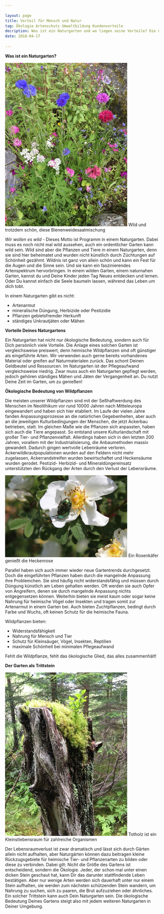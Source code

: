 ```yaml
---

layout: page
title: Vorteil für Mensch und Natur
tag: Ökologie Artenschutz Umweltbildung Kundenvorteile
decription: Was ist ein Naturgarten und wo liegen seine Vorteile? Die ökologische Bedeutung von Wildpflanzen und der Garten als Trittstein für Fauna und Flora
date: 2018-04-17

---
```


**Was ist ein Naturgarten?**

<span class="image right">
<img src="/images/Bienenweide.jpg">
Wild und trotzdem schön, diese Bienenweidesaatmischung
</span>

_Wir wollen es wild_ - Dieses Motto ist Programm in einem Naturgarten. Dabei muss es noch nicht mal wild aussehen, auch ein ordentlicher Garten kann wild sein. Wild sind aber die Pflanzen und Tiere in einem Naturgarten, denn sie sind hier beheimatet und wurden nicht künstlich durch Züchtungen auf Schönheit gezähmt. Wildnis ist ganz von allein schön und kann ein Fest für die Augen und die Sinne sein. Und sie kann ein faszinierendes Artenspektrum hervorbringen. In einem wilden Garten, einem naturnahen Garten, kannst du und Deine Kinder jeden Tag Neues entdecken und lernen. Oder Du kannst einfach die Seele baumeln lassen, während das Leben um dich tobt.

In einem Naturgarten gibt es nicht: 
- Artenarmut
- mineralische Düngung, Herbizide oder Pestizidie
- Pflanzen gebietsfremder Herkunft
- ständiges Unkrautjäten oder Mähen

**Vorteile Deines Naturgartens**

Ein Naturgarten hat nicht nur ökologische Bedeutung, sondern auch für Dich persönlich viele Vorteile. Die Anlage eines solchen Garten ist vergleichsweise preiswert, denn heimische Wildpflanzen sind oft günstiger als eingeführte Arten. Wir verwenden auch gerne bereits vorhandenes Material oder greifen auf Naturmaterialen zurück. Das schont Deinen Geldbeutel und Ressourcen. Im Naturgarten ist der Pflegeaufwand vergleichsweise niedrig. Zwar muss auch ein Naturgarten gepflegt werden, jedoch gehören ständiges Mähen und Jäten der Vergangenheit an. Du nutzt Deine Zeit im Garten, um zu genießen!



**Ökologische Bedeutung von Wildpflanzen**

Die meisten unserer Wildpflanzen sind mit der Seßhaftwerdung des Menschen im Neolithikum vor rund 10000 Jahren nach Mitteleuropa eingewandert und haben sich hier etabliert. Im Laufe der vielen Jahre fanden Anpassungsprozesse an die natürlichen Gegebenheiten, aber auch an die jeweiligen Kulturbedingungen der Menschen, die jetzt Ackerbau betrieben, statt. Im gleichen Maße wie die Pflanzen sich anpassten, haben sich auch die Tiere angepasst. So entstand unsere Kulturlandschaft mit großer Tier- und Pflanzenvielfalt. Allerdings haben sich in den letzten 200 Jahren, vorallem mit der Industrialisierung, die Anbaumethoden massiv gewandelt. Dadurch gingen wertvolle Lebenräume verloren. Ackerwildkrautpopulationen wurden auf den Feldern nicht mehr zugelassen, Ackerrandstreifen wurden bewirtschaftet und Heckensäume wurden gerodet. Pestizid- Herbizid- und Mineraldüngereinsatz unterstützten den Rückgang der Arten durch den Verlust der Lebensräume. 

<span class="image right">
<img src="/images/Rosenkaefer.jpg">
Ein Rosenkäfer genießt die Heckenrose
</span>

Parallel haben sich auch immer wieder neue Gartentrends durchgesetzt. Doch die eingeführten Pflanzen haben durch die mangelnde Anpassung ihre Problemchen. Sie sind häufig nicht widerstandsfähig und müssen durch Düngung künstlich am Leben gehalten werden. Oft werden sie auch Opfer von Angreifern, denen sie durch mangelnde Anpassung nichts entgegensetzen können. Weiterhin bieten sie meist kaum oder sogar keine Nahrung für heimische Vögel oder Insekten und tragen somit zur Artenarmut in einem Garten bei. Auch bieten Zuchtpflanzen, bedingt durch Farbe und Wuchs, oft keinen Schutz für die heimische Fauna. 


Wildpflanzen bieten:
- Widerstandsfähigkeit
- Nahrung für Mensch und Tier
- Schutz für Kleinsäuger, Vögel, Insekten, Reptilien
- maximale Schönheit bei minimalen Pflegeaufwand

Fehlt die Wildpflanze, fehlt das ökologische Glied, das alles zusammenhält!


**Der Garten als Trittstein** 

<span class="image right">
<img src="/images/Totholz.jpg">
Totholz ist ein Kleinstlebensraum für zahlreiche Organismen
</span>

Der Lebensraumverlust ist zwar dramatisch und lässt sich durch Gärten allein nicht aufhalten, aber Naturgärten können dazu beitragen kleine Rückzugsgebiete für heimische Tier- und Pflanzenarten zu bilden oder diese zu verbinden. Dabei gilt: Nicht die Größe des Gartens ist entscheidend, sondern die Ökologie. Jeder, der schon mal unter einen dicken Stein geschaut hat, kann Dir das darunter stattfindende Leben bestätigen. Aber nur wenige Arten werden sich dauerhaft unter nur einem Stein aufhalten, sie werden zum nächsten schützenden Stein wandern, um Nahrung zu suchen, sich zu paaren, die Brut aufzuziehen oder ähnliches. Ein solcher Trittstein kann auch Dein Naturgarten sein. Die ökologische Bedeutung Deines Gartens steigt also mit jedem weiteren Naturgarten in Deiner Umgebung. 
 



